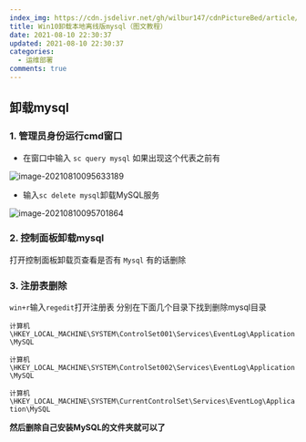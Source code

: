 ```yaml
---
index_img: https://cdn.jsdelivr.net/gh/wilbur147/cdnPictureBed/article/20210810095633.png
title: Win10卸载本地离线版mysql（图文教程）
date: 2021-08-10 22:30:37
updated: 2021-08-10 22:30:37
categories:
  - 运维部署
comments: true
---
```


## 卸载mysql

### 1. 管理员身份运行cmd窗口

- 在窗口中输入 `sc query mysql` 如果出现这个代表之前有

![image-20210810095633189](https://cdn.jsdelivr.net/gh/wilbur147/cdnPictureBed/article/20210810095633.png)

- 输入`sc delete mysql`卸载MySQL服务

![image-20210810095701864](https://cdn.jsdelivr.net/gh/wilbur147/cdnPictureBed/article/20210810095701.png)



### 2. 控制面板卸载mysql

打开控制面板卸载页查看是否有 `Mysql` 有的话删除

### 3. 注册表删除

`win+r`输入`regedit`打开注册表 分别在下面几个目录下找到删除mysql目录

`计算机\HKEY_LOCAL_MACHINE\SYSTEM\ControlSet001\Services\EventLog\Application\MySQL`

`计算机\HKEY_LOCAL_MACHINE\SYSTEM\ControlSet002\Services\EventLog\Application\MySQL`

`计算机\HKEY_LOCAL_MACHINE\SYSTEM\CurrentControlSet\Services\EventLog\Application\MySQL`



**然后删除自己安装MySQL的文件夹就可以了**

